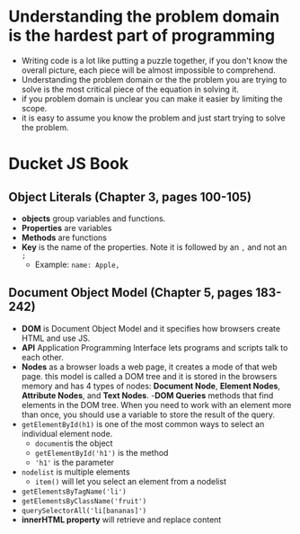 # Understanding the problem domain is the hardest part of programming
 - Writing code is a lot like putting a puzzle together, if you don't know the overall picture, each piece will be almost impossible to comprehend.
 - Understanding the problem domain or the the problem you are trying to solve is the most critical piece of the equation in solving it.
 - if you problem domain is unclear you can make it easier by limiting the scope.
 - it is easy to assume you know the problem and just start trying to solve the problem.

# Ducket JS Book

## Object Literals (Chapter 3, pages 100-105)
 - __objects__ group variables and functions.
 - __Properties__ are variables
 - __Methods__ are functions
 - __Key__ is the name of the properties. Note it is followed by an ``,`` and not an ``;``
    - Example: ``name: Apple,``

## Document Object Model (Chapter 5, pages 183-242)
 - __DOM__ is Document Object Model and it specifies how browsers create HTML and use JS.
 - __API__ Application Programming Interface lets programs and scripts talk to each other.
 - __Nodes__ as a browser loads a web page, it creates a mode of that web page. this model is called a DOM tree and it is stored in the browsers memory and has 4 types of nodes: __Document Node__, __Element Nodes__, __Attribute Nodes__, and __Text Nodes__.
 -__DOM Queries__ methods that find elements in the DOM tree. When you need to work with an element more than once, you should use a variable to store the result of the query. 
 - ``getElementById(h1)`` is one of the most common ways to select an individual element node.
    - ``document``is the object
    - ``getElementById('h1')`` is the method
    - ``'h1'`` is the parameter
 - ``nodelist`` is multiple elements
    - ``item()`` will let you select an element from a nodelist
 - ``getElementsByTagName('li')``
 - ``getElementsByClassName('fruit')``
 - ``querySelectorAll('li[bananas]')``
 - __innerHTML property__ will retrieve and replace content
